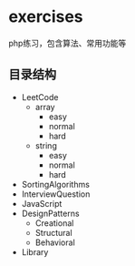 # exercises

php练习，包含算法、常用功能等

## 目录结构

* LeetCode
  * array
    * easy
    * normal
    * hard
  * string
    * easy
    * normal
    * hard
* SortingAlgorithms
* InterviewQuestion
* JavaScript
* DesignPatterns
  * Creational
  * Structural
  * Behavioral
* Library